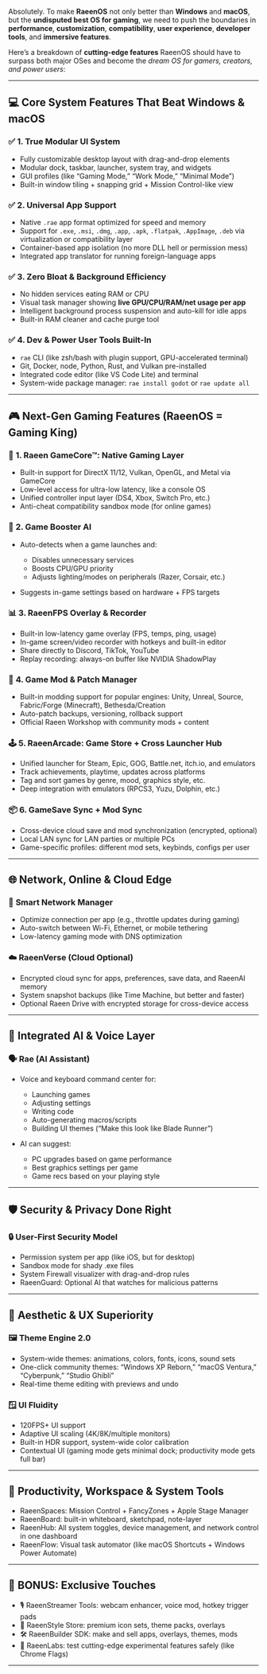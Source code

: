 Absolutely. To make **RaeenOS** not only better than **Windows** and **macOS**, but the **undisputed best OS for gaming**, we need to push the boundaries in **performance**, **customization**, **compatibility**, **user experience**, **developer tools**, and **immersive features**.

Here’s a breakdown of **cutting-edge features** RaeenOS should have to surpass both major OSes and become the *dream OS for gamers, creators, and power users*:

---

## 💻 **Core System Features That Beat Windows & macOS**

### ✅ **1. True Modular UI System**

* Fully customizable desktop layout with drag-and-drop elements
* Modular dock, taskbar, launcher, system tray, and widgets
* GUI profiles (like “Gaming Mode,” “Work Mode,” “Minimal Mode”)
* Built-in window tiling + snapping grid + Mission Control-like view

### ✅ **2. Universal App Support**

* Native `.rae` app format optimized for speed and memory
* Support for `.exe`, `.msi`, `.dmg`, `.app`, `.apk`, `.flatpak`, `.AppImage`, `.deb` via virtualization or compatibility layer
* Container-based app isolation (no more DLL hell or permission mess)
* Integrated app translator for running foreign-language apps

### ✅ **3. Zero Bloat & Background Efficiency**

* No hidden services eating RAM or CPU
* Visual task manager showing **live GPU/CPU/RAM/net usage per app**
* Intelligent background process suspension and auto-kill for idle apps
* Built-in RAM cleaner and cache purge tool

### ✅ **4. Dev & Power User Tools Built-In**

* `rae` CLI (like zsh/bash with plugin support, GPU-accelerated terminal)
* Git, Docker, node, Python, Rust, and Vulkan pre-installed
* Integrated code editor (like VS Code Lite) and terminal
* System-wide package manager: `rae install godot` or `rae update all`

---

## 🎮 **Next-Gen Gaming Features (RaeenOS = Gaming King)**

### 🚀 **1. Raeen GameCore™: Native Gaming Layer**

* Built-in support for DirectX 11/12, Vulkan, OpenGL, and Metal via GameCore
* Low-level access for ultra-low latency, like a console OS
* Unified controller input layer (DS4, Xbox, Switch Pro, etc.)
* Anti-cheat compatibility sandbox mode (for online games)

### 🧠 **2. Game Booster AI**

* Auto-detects when a game launches and:

  * Disables unnecessary services
  * Boosts CPU/GPU priority
  * Adjusts lighting/modes on peripherals (Razer, Corsair, etc.)
* Suggests in-game settings based on hardware + FPS targets

### 📊 **3. RaeenFPS Overlay & Recorder**

* Built-in low-latency game overlay (FPS, temps, ping, usage)
* In-game screen/video recorder with hotkeys and built-in editor
* Share directly to Discord, TikTok, YouTube
* Replay recording: always-on buffer like NVIDIA ShadowPlay

### 💾 **4. Game Mod & Patch Manager**

* Built-in modding support for popular engines: Unity, Unreal, Source, Fabric/Forge (Minecraft), Bethesda/Creation
* Auto-patch backups, versioning, rollback support
* Official Raeen Workshop with community mods + content

### 🕹️ **5. RaeenArcade: Game Store + Cross Launcher Hub**

* Unified launcher for Steam, Epic, GOG, Battle.net, itch.io, and emulators
* Track achievements, playtime, updates across platforms
* Tag and sort games by genre, mood, graphics style, etc.
* Deep integration with emulators (RPCS3, Yuzu, Dolphin, etc.)

### 📦 **6. GameSave Sync + Mod Sync**

* Cross-device cloud save and mod synchronization (encrypted, optional)
* Local LAN sync for LAN parties or multiple PCs
* Game-specific profiles: different mod sets, keybinds, configs per user

---

## 🌐 **Network, Online & Cloud Edge**

### 📡 **Smart Network Manager**

* Optimize connection per app (e.g., throttle updates during gaming)
* Auto-switch between Wi-Fi, Ethernet, or mobile tethering
* Low-latency gaming mode with DNS optimization

### ☁️ **RaeenVerse (Cloud Optional)**

* Encrypted cloud sync for apps, preferences, save data, and RaeenAI memory
* System snapshot backups (like Time Machine, but better and faster)
* Optional Raeen Drive with encrypted storage for cross-device access

---

## 🧠 **Integrated AI & Voice Layer**

### 🗣️ **Rae (AI Assistant)**

* Voice and keyboard command center for:

  * Launching games
  * Adjusting settings
  * Writing code
  * Auto-generating macros/scripts
  * Building UI themes (“Make this look like Blade Runner”)
* AI can suggest:

  * PC upgrades based on game performance
  * Best graphics settings per game
  * Game recs based on your playing style

---

## 🛡️ **Security & Privacy Done Right**

### 🔒 **User-First Security Model**

* Permission system per app (like iOS, but for desktop)
* Sandbox mode for shady .exe files
* System Firewall visualizer with drag-and-drop rules
* RaeenGuard: Optional AI that watches for malicious patterns

---

## 🎨 **Aesthetic & UX Superiority**

### 🖼️ **Theme Engine 2.0**

* System-wide themes: animations, colors, fonts, icons, sound sets
* One-click community themes: “Windows XP Reborn,” “macOS Ventura,” “Cyberpunk,” “Studio Ghibli”
* Real-time theme editing with previews and undo

### 🪟 **UI Fluidity**

* 120FPS+ UI support
* Adaptive UI scaling (4K/8K/multiple monitors)
* Built-in HDR support, system-wide color calibration
* Contextual UI (gaming mode gets minimal dock; productivity mode gets full bar)

---

## 🔧 **Productivity, Workspace & System Tools**

* RaeenSpaces: Mission Control + FancyZones + Apple Stage Manager
* RaeenBoard: built-in whiteboard, sketchpad, note-layer
* RaeenHub: All system toggles, device management, and network control in one dashboard
* RaeenFlow: Visual task automator (like macOS Shortcuts + Windows Power Automate)

---

## 🎁 BONUS: Exclusive Touches

* 🎙️ RaeenStreamer Tools: webcam enhancer, voice mod, hotkey trigger pads
* 🎨 RaeenStyle Store: premium icon sets, theme packs, overlays
* 🛠️ RaeenBuilder SDK: make and sell apps, overlays, themes, mods
* 🧪 RaeenLabs: test cutting-edge experimental features safely (like Chrome Flags)

---
